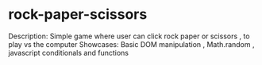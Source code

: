 # rock-paper-scissors
Description: Simple game where user can click rock paper or scissors , to play vs the computer
Showcases: Basic DOM manipulation , Math.random , javascript conditionals and functions
